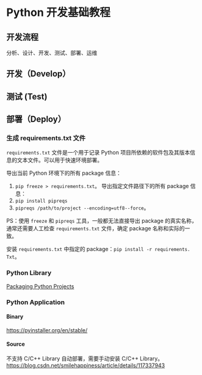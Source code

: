 # Python 开发基础教程


## 开发流程

分析、设计、开发、测试、部署、运维

## 开发（Develop）


## 测试 (Test)


## 部署（Deploy）


### 生成 requirements.txt 文件

`requirements.txt` 文件是一个用于记录 Python 项目所依赖的软件包及其版本信息的文本文件。可以用于快速环境部署。

导出当前 Python 环境下的所有 package 信息：
1.  `pip freeze > requirements.txt`。
导出指定文件路径下的所有 package 信息：
1. `pip install pipreqs`
2. `pipreqs /path/to/project --encoding=utf8--force`。

PS：使用 `freeze` 和 `pipreqs` 工具，一般都无法直接导出 package 的真实名称，通常还需要人工检查 `requirements.txt` 文件，确定 package 名称和实际的一致。


安装 `requirements.txt` 中指定的 package：` pip install -r requirements. Txt `。


### Python Library

[Packaging Python Projects](https://packaging.python.org/en/latest/overview/)

### Python Application

#### Binary
https://pyinstaller.org/en/stable/

#### Source

不支持 C/C++ Library 自动部署，需要手动安装 C/C++ Library。
https://blog.csdn.net/smilehappiness/article/details/117337943

